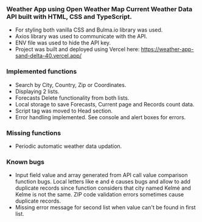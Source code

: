 ### Weather App using Open Weather Map Current Weather Data API built with HTML, CSS and TypeScript.

- For styling both vanilla CSS and Bulma.io library was used.
- Axios library was used to communicate with the API.
- ENV file was used to hide the API key.
- Project was built and deployed using Vercel here: https://weather-app-sand-delta-40.vercel.app/

### Implemented functions

- Search by City, Country, Zip or Coordinates.
- Displaying 2 lists.
- Forecasts Delete functionality from both lists.
- Local storage to save Forecasts, Current page and Records count data.
- Script tag was moved to Head section.
- Error handling implemented. See console and alert boxes for errors.

### Missing functions

- Periodic automatic weather data updation.

### Known bugs

- Input field value and array generated from API call value comparison function bugs. Local letters like e and ė causes bugs and allow to add duplicate records since function considers
  that city named Kelmė and Kelme is not the same. ZIP code validation errors sometimes cause duplicate records.
- Missing error message for second list when value can't be found in first list.
